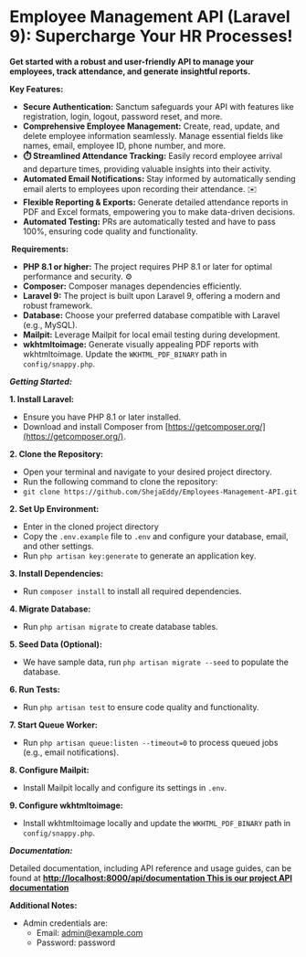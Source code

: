 # Employee Management API (Laravel 9): Supercharge Your HR Processes! 

**Get started with a robust and user-friendly API to manage your employees, track attendance, and generate insightful reports.** 

**Key Features:**

* **Secure Authentication:** Sanctum safeguards your API with features like registration, login, logout, password reset, and more. 
* **Comprehensive Employee Management:** Create, read, update, and delete employee information seamlessly. Manage essential fields like names, email, employee ID, phone number, and more. 
* **⏱️ Streamlined Attendance Tracking:** Easily record employee arrival and departure times, providing valuable insights into their activity. 
* **Automated Email Notifications:** Stay informed by automatically sending email alerts to employees upon recording their attendance. ✉️
* **Flexible Reporting & Exports:** Generate detailed attendance reports in PDF and Excel formats, empowering you to make data-driven decisions.
* **Automated Testing:** PRs are automatically tested and have to pass 100%, ensuring code quality and functionality.

**️ Requirements:**

* **PHP 8.1 or higher:** The project requires PHP 8.1 or later for optimal performance and security. ⚙️
* **Composer:** Composer manages dependencies efficiently. 
* **Laravel 9:** The project is built upon Laravel 9, offering a modern and robust framework. ️
* **Database:** Choose your preferred database compatible with Laravel (e.g., MySQL). ️
* **Mailpit:** Leverage Mailpit for local email testing during development. 
* **wkhtmltoimage:** Generate visually appealing PDF reports with wkhtmltoimage. Update the `WKHTML_PDF_BINARY` path in `config/snappy.php`. 

***Getting Started:***

**1. Install Laravel:**

- Ensure you have PHP 8.1 or later installed. ️
- Download and install Composer from [https://getcomposer.org/](https://getcomposer.org/). 

**2. Clone the Repository:**

- Open your terminal and navigate to your desired project directory.
- Run the following command to clone the repository:
- `git clone https://github.com/ShejaEddy/Employees-Management-API.git`

**2. Set Up Environment:**

- Enter in the cloned project directory
- Copy the `.env.example` file to `.env` and configure your database, email, and other settings. 
- Run `php artisan key:generate` to generate an application key. 

**3. Install Dependencies:**

- Run `composer install` to install all required dependencies. 

**4. Migrate Database:**

- Run `php artisan migrate` to create database tables. 

**5. Seed Data (Optional):**

- We have sample data, run `php artisan migrate --seed` to populate the database. 

**6. Run Tests:**

- Run `php artisan test` to ensure code quality and functionality. 

**7. Start Queue Worker:**

- Run `php artisan queue:listen --timeout=0` to process queued jobs (e.g., email notifications). 

**8. Configure Mailpit:**

- Install Mailpit locally and configure its settings in `.env`. 

**9. Configure wkhtmltoimage:**

- Install wkhtmltoimage locally and update the `WKHTML_PDF_BINARY` path in `config/snappy.php`. 

***Documentation:***

Detailed documentation, including API reference and usage guides, can be found at **[http://localhost:8000/api/documentation This is our project API documentation](http://localhost:8000/api/documentation)**

**Additional Notes:**

- Admin credentials are: 
    - Email: admin@example.com
    - Password: password
